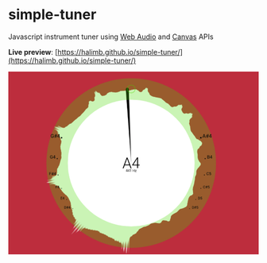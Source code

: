 # simple-tuner

Javascript instrument tuner using [Web Audio](https://developer.mozilla.org/en-US/docs/Web/API/Web_Audio_API) and [Canvas](https://developer.mozilla.org/en-US/docs/Web/API/Canvas_API) APIs

**Live preview**: [https://halimb.github.io/simple-tuner/](https://halimb.github.io/simple-tuner/)

![screenshot](./tuner.png)

